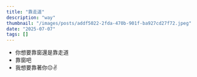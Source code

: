 ```yaml
---
title: "靠走道"
description: "way"
thumbnail: "/images/posts/addf5022-2fda-470b-901f-ba927cd27f72.jpeg"
date: "2025-07-07"
tags: []
---
```

- 你想要靠窗還是靠走道
- 靠窗吧
- 我想要靠著你😔✌️
